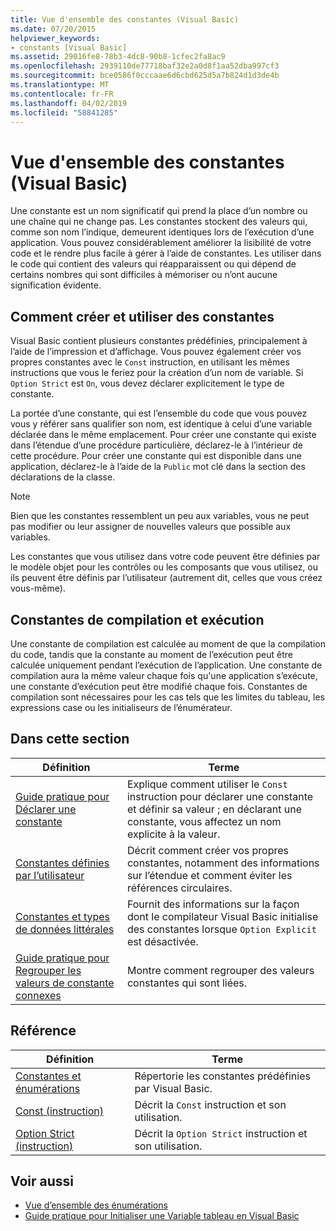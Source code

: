 ```yaml
---
title: Vue d'ensemble des constantes (Visual Basic)
ms.date: 07/20/2015
helpviewer_keywords:
- constants [Visual Basic]
ms.assetid: 29016fe8-78b3-4dc8-90b8-1cfec2fa8ac9
ms.openlocfilehash: 2939110de77718baf32e2a0d8f1aa52dba997cf3
ms.sourcegitcommit: bce0586f0cccaae6d6cbd625d5a7b824d1d3de4b
ms.translationtype: MT
ms.contentlocale: fr-FR
ms.lasthandoff: 04/02/2019
ms.locfileid: "58841285"
---
```

# <a name="constants-overview-visual-basic"></a>Vue d'ensemble des constantes (Visual Basic)
Une constante est un nom significatif qui prend la place d’un nombre ou une chaîne qui ne change pas. Les constantes stockent des valeurs qui, comme son nom l’indique, demeurent identiques lors de l’exécution d’une application. Vous pouvez considérablement améliorer la lisibilité de votre code et le rendre plus facile à gérer à l’aide de constantes. Les utiliser dans le code qui contient des valeurs qui réapparaissent ou qui dépend de certains nombres qui sont difficiles à mémoriser ou n’ont aucune signification évidente.  
  
## <a name="how-to-create-and-use-constants"></a>Comment créer et utiliser des constantes  
 Visual Basic contient plusieurs constantes prédéfinies, principalement à l’aide de l’impression et d’affichage. Vous pouvez également créer vos propres constantes avec le `Const` instruction, en utilisant les mêmes instructions que vous le feriez pour la création d’un nom de variable. Si `Option Strict` est `On`, vous devez déclarer explicitement le type de constante.  
  
 La portée d’une constante, qui est l’ensemble du code que vous pouvez vous y référer sans qualifier son nom, est identique à celui d’une variable déclarée dans le même emplacement. Pour créer une constante qui existe dans l’étendue d’une procédure particulière, déclarez-le à l’intérieur de cette procédure. Pour créer une constante qui est disponible dans une application, déclarez-le à l’aide de la `Public` mot clé dans la section des déclarations de la classe.  
  
> [!NOTE]
>  Bien que les constantes ressemblent un peu aux variables, vous ne peut pas modifier ou leur assigner de nouvelles valeurs que possible aux variables.  
  
 Les constantes que vous utilisez dans votre code peuvent être définies par le modèle objet pour les contrôles ou les composants que vous utilisez, ou ils peuvent être définis par l’utilisateur (autrement dit, celles que vous créez vous-même).  
  
## <a name="compile-time-and-run-time-constants"></a>Constantes de compilation et exécution  
 Une constante de compilation est calculée au moment de que la compilation du code, tandis que la constante au moment de l’exécution peut être calculée uniquement pendant l’exécution de l’application. Une constante de compilation aura la même valeur chaque fois qu'une application s’exécute, une constante d’exécution peut être modifié chaque fois. Constantes de compilation sont nécessaires pour les cas tels que les limites du tableau, les expressions case ou les initialiseurs de l’énumérateur.  
  
## <a name="in-this-section"></a>Dans cette section  
  
|Définition|Terme|  
|---|---|  
|[Guide pratique pour Déclarer une constante](../../../../visual-basic/programming-guide/language-features/constants-enums/how-to-declare-a-constant.md)|Explique comment utiliser le `Const` instruction pour déclarer une constante et définir sa valeur ; en déclarant une constante, vous affectez un nom explicite à la valeur.|  
|[Constantes définies par l’utilisateur](../../../../visual-basic/programming-guide/language-features/constants-enums/user-defined-constants.md)|Décrit comment créer vos propres constantes, notamment des informations sur l’étendue et comment éviter les références circulaires.|  
|[Constantes et types de données littérales](../../../../visual-basic/programming-guide/language-features/constants-enums/constant-and-literal-data-types.md)|Fournit des informations sur la façon dont le compilateur Visual Basic initialise des constantes lorsque `Option Explicit` est désactivée.|  
|[Guide pratique pour Regrouper les valeurs de constante connexes](../../../../visual-basic/programming-guide/language-features/constants-enums/how-to-group-related-constant-values-together.md)|Montre comment regrouper des valeurs constantes qui sont liées.|  
  
## <a name="reference"></a>Référence  
  
|Définition|Terme|  
|---|---|  
|[Constantes et énumérations](../../../../visual-basic/language-reference/constants-and-enumerations.md)|Répertorie les constantes prédéfinies par Visual Basic.|  
|[Const (instruction)](../../../../visual-basic/language-reference/statements/const-statement.md)|Décrit la `Const` instruction et son utilisation.|  
|[Option Strict (instruction)](../../../../visual-basic/language-reference/statements/option-strict-statement.md)|Décrit la `Option Strict` instruction et son utilisation.|  
  
## <a name="see-also"></a>Voir aussi

- [Vue d’ensemble des énumérations](../../../../visual-basic/programming-guide/language-features/constants-enums/enumerations-overview.md)
- [Guide pratique pour Initialiser une Variable tableau en Visual Basic](../../../../visual-basic/programming-guide/language-features/arrays/how-to-initialize-an-array-variable.md)
